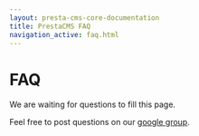 ```yaml
---
layout: presta-cms-core-documentation
title: PrestaCMS FAQ
navigation_active: faq.html
---
```


# FAQ

We are waiting for questions to fill this page.

Feel free to post questions on our [google group][1].


[1]: https://groups.google.com/forum/?hl=fr&fromgroups#!forum/prestacms-devs
